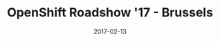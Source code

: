 ---
title: "OpenShift Roadshow '17 - Brussels"
date: 2017-02-13
description:
tags:
- openshift-roadshow
series:
-
categories:
- conference
---